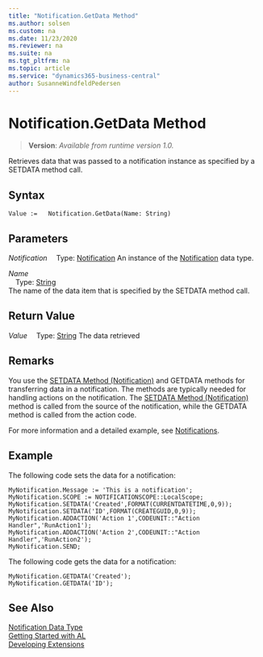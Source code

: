 ```yaml
---
title: "Notification.GetData Method"
ms.author: solsen
ms.custom: na
ms.date: 11/23/2020
ms.reviewer: na
ms.suite: na
ms.tgt_pltfrm: na
ms.topic: article
ms.service: "dynamics365-business-central"
author: SusanneWindfeldPedersen
---
```

[//]: # (START>DO_NOT_EDIT)
[//]: # (IMPORTANT:Do not edit any of the content between here and the END>DO_NOT_EDIT.)
[//]: # (Any modifications should be made in the .xml files in the ModernDev repo.)
# Notification.GetData Method
> **Version**: _Available from runtime version 1.0._

Retrieves data that was passed to a notification instance as specified by a SETDATA method call.


## Syntax
```
Value :=   Notification.GetData(Name: String)
```
## Parameters
*Notification*
&emsp;Type: [Notification](notification-data-type.md)
An instance of the [Notification](notification-data-type.md) data type.

*Name*  
&emsp;Type: [String](../string/string-data-type.md)  
The name of the data item that is specified by the SETDATA method call.  


## Return Value
*Value*
&emsp;Type: [String](../string/string-data-type.md)
The data retrieved


[//]: # (IMPORTANT: END>DO_NOT_EDIT)

## Remarks
You use the [SETDATA Method (Notification)](../../methods-auto/notification/notification-setdata-method.md) and GETDATA methods for transferring data in a notification. The methods are typically needed for handling actions on the notification. The [SETDATA Method (Notification)](../../methods-auto/notification/notification-setdata-method.md) method is called from the source of the notification, while the GETDATA method is called from the action code.

For more information and a detailed example, see [Notifications](../../devenv-notifications-developing.md).

##  Example
The following code sets the data for a notification:
```
MyNotification.Message := 'This is a notification';
MyNotification.SCOPE := NOTIFICATIONSCOPE::LocalScope;
MyNotification.SETDATA('Created',FORMAT(CURRENTDATETIME,0,9));
MyNotification.SETDATA('ID',FORMAT(CREATEGUID,0,9));
MyNotification.ADDACTION('Action 1',CODEUNIT::"Action Handler",'RunAction1');
MyNotification.ADDACTION('Action 2',CODEUNIT::"Action Handler",'RunAction2');
MyNotification.SEND;
```
The following code gets the data for a notification:

```
MyNotification.GETDATA('Created');
MyNotification.GETDATA('ID');
```

## See Also
[Notification Data Type](notification-data-type.md)  
[Getting Started with AL](../../devenv-get-started.md)  
[Developing Extensions](../../devenv-dev-overview.md)